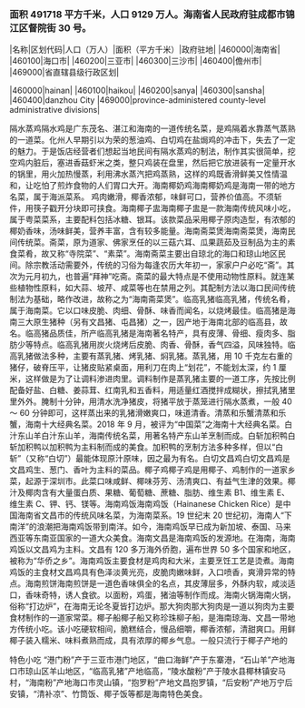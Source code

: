 <!--
 * @Author: vigne 1186963387@qq.com
 * @Date: 2022-10-01 10:44:38
 * @FilePath: /cooking-menu/src/views/asia/eastAsia/china/mockData/hainanProvince/readme.md
 * @Description:
 *
 * Copyright (c) 2023 by ${git_name_email}, All Rights Reserved.
-->

### 面积 491718 平方千米，人口 9129 万人。海南省人民政府驻成都市锦江区督院街 30 号。

<!-- ||||| -->

|名称|区划代码|人口（万人）|面积（平方千米）|政府驻地| |460000|海南省| |460100|海口市| |460200|三亚市| |460300|三沙市| |460400|儋州市| |469000|省直辖县级行政区划|

|460000|hainan| |460100|haikou| |460200|sanya| |460300|sansha| |460400|danzhou City |469000|province-administered county-level administrative divisions|

隔水蒸鸡隔水鸡是广东茂名、湛江和海南的一道传统名菜，是鸡隔着水靠蒸气蒸熟的一道菜。化州人早期引以为荣的葱油鸡、白切鸡在盐焗鸡的冲击下，失去了一定的魅力。于是饭店经营者们想起当地民间有隔水蒸鸡的制法，制作其实很简单，挖空鸡内脏后，塞进香菇虾米之类，整只鸡装在盘里，然后把它放进装有一定量开水的锅里，用火加热慢蒸，利用沸水蒸汽把鸡蒸熟，这样的鸡既香滑鲜美又性情温和，让吃怕了煎炸食物的人们胃口大开。海南椰奶鸡海南椰奶鸡是海南一带的地方名菜，属于海派菜系。 鸡肉嫩滑，椰香浓郁，味鲜可口，营养价值高。不须斩件，用筷子戳开分块即可挟食。海南椰子盅海南椰子盅是一款海南传统风味小吃，属于粤菜菜系，主要配料包括冰糖、银耳。该款菜品采用椰子原肉造型，有浓郁的椰奶香味，汤味鲜美，营养丰富，含有较多能量。海南斋菜煲海南斋菜煲，海南民间传统菜。斋菜，原为道家、佛家烹任的以三菇六耳、瓜果蔬茹及豆制品为主的素食菜肴，故又称“寺院菜”、“素菜”。海南斋菜主要出自琼北的海口和琼山地区民间。除宗教活动需要外，传统的习俗为每逢农历大年初一，家家户户必吃“斋”。其次为元月初九，也普遍“拜神”吃斋。斋菜的最大特点是不使用动物性原料。就连某些植物性原料，如大蒜、坡芹、咸菜等也在禁用之列。其配制方法以海口民间传统制法为基础，略作改进，故称之为“海南斋菜煲”。临高乳猪临高乳猪，传统名肴，属于海南菜。它以口味皮脆、肉细、骨酥、味香而闻名，以烧烤最佳。临高猪是海南三大原生猪种（另有文昌猪、屯昌猪）之一，因产地于海南北部的临高县，故名。临高猪品质佳，所产临高乳猪是海南著名特产，具有皮薄、骨细、瘦肉多、脂肪少等特点。临高乳猪用炭火烧烤后皮脆、肉香、骨酥，香气四溢，风味独特。临高乳猪做法多种，主要有蒸乳猪、烤乳猪、焖乳猪。蒸乳猪，用 10 千克左右重的猪仔，破脊压平，让猪皮贴紧桌面，用利刀在肉上“划花”，不能划太深，约 1 厘米，这样做是为了让调料渗进肉里。调料制作是蒸乳猪主要的一道工序，先按比例配备好盐、白糖、姜蒜茸、红南乳和五香料，用适量红酒搅拌成糊状，擦拭乳猪里里外外。腌制十分钟，用清水洗净猪皮，将猪平放于蒸笼进行隔水蒸煮，一般 40 ～ 60 分钟即可，这样蒸出来的乳猪滑嫩爽口，味道清香。清蒸和乐蟹清蒸和乐蟹，海南十大经典名菜。2018 年 9 月，被评为“中国菜”之海南十大经典名菜。白汁东山羊白汁东山羊，海南传统名菜，用著名特产东山羊烹制而成。白斩加积鸭白斩加积鸭以加积鸭为主料制而成的美食。加积鸭的烹制方法多种多样，但以“白斩”（又称“白切”）最能体现原汁原味，因之最为有名。白切文昌鸡白切文昌鸡是文昌鸡生、葱门、香叶为主料的菜品。椰子鸡椰子鸡是用椰子、鸡制作的一道家乡菜，起源于深圳市。此菜口味咸鲜、椰味芬芳、汤清爽口、有益气生津的效果。椰汁及椰肉含有大量蛋白质、果糖、葡萄糖、蔗糖、脂肪、维生素 B1、维生素 E、维生素 C、钾、钙、镁等。海南鸡饭海南鸡饭（Hainanese Chicken Rice）是中国海南省文昌市的传统风味名菜，为海南菜系。19 世纪末 20 世纪初，海南人“下南洋”的浪潮把海南鸡饭带到南洋。如今，海南鸡饭早已成为新加坡、泰国、马来西亚等东南亚国家的一道大众美食。海南文昌是海南鸡饭的发源地。在海南，海南鸡饭以文昌鸡为主料。文昌有 120 多万海外侨胞，遍布世界 50 多个国家和地区，被称为“华侨之乡”。海南鸡饭主要食材是鸡肉和大米，主要烹饪工艺是烫煮。海南鸡饭的主食材文昌鸡具有色泽淡黄光亮，皮脆肉嫩味鲜，入口喷香，爽滑异常的特点。海南煎饼海南煎饼是一道色香味俱全的名点，其皮薄层多，外酥内软，咸淡适口，香味奇特，诱人食欲。以面粉，鸡蛋，猪油等制作而成。海南火锅海南火锅，俗称“打边炉”，在海南无论冬夏皆打边炉。那大狗肉那大狗肉是一道以狗肉为主要食材制作的一道家常菜。椰子船椰子船又称珍珠柳子船，是海南琼海、文昌一带地方传统小吃。该小吃硬软相间，脆糕结合，慢品细嚼，椰香浓郁，清甜爽口。用鲜椰子装入糯米、味料煮熟而成，具有浓厚的椰乡气息。一般只流行于椰子产地的

特色小吃 “港门粉”产于三亚市港门地区，“曲口海鲜”产于东寨港，“石山羊”产地海口市琼山区羊山地区，“临高乳猪”产地临高，“陵水酸粉”产于陵水县椰林镇安马村，“海南粉”产地海口市灵山镇，“抱罗粉”产地文昌抱罗镇，“后安粉”产地万宁后安镇，“清补凉”、竹筒饭、椰子饭等都是海南特色美食。
